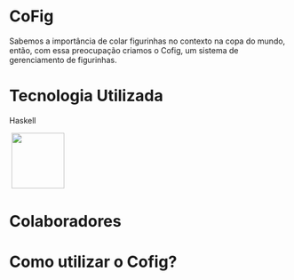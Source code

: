 # CoFig

  Sabemos a importância de colar figurinhas no contexto na copa do mundo, então, com essa preocupação criamos o Cofig, um sistema de gerenciamento de figurinhas.

# Tecnologia Utilizada

  Haskell 
  
  
<img scr="\src\imagem\cofig.png">

<img src="https://cdn-icons-png.flaticon.com/512/5968/5968259.png" height="100" width="95"> 


# Colaboradores


  


# Como utilizar o Cofig?
